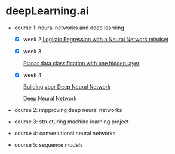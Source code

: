 # deepLearning.ai
  * course 1: neural networks and deep learning
  
    * [x] week 2 
      [Logistic Regression with a Neural Network mindset](https://github.com/JieMEI1994/DeepLearning.ai/blob/master/010201%20-%20Logistic%20Regression%20with%20a%20Neural%20Network%20mindset.ipynb)
                
    * [x] week 3
              
      [Planar data classification with one hidden layer](https://github.com/JieMEI1994/DeepLearning.ai/blob/master/010301%20-%20Planar%20data%20classification%20with%20one%20hidden%20layer.ipynb)
                
    * [x] week 4
              
      [Building your Deep Neural Network](https://github.com/JieMEI1994/DeepLearning.ai/blob/master/010401%20-%20Building%20your%20Deep%20Neural%20Network%20-%20Step%20by%20Step.ipynb)
                
      [Deep Neural Network](https://github.com/JieMEI1994/DeepLearning.ai/blob/master/010402%20-%20Deep%20Neural%20Network%20-%20Application.ipynb)
                
  * course 2: impproving deep neural networks
  * course 3: structuring machine learning project
  * course 4: converlutional neural networks
  * course 5: sequence models

